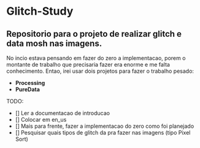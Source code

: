 # Glitch-Study

## Repositorio para o projeto de realizar glitch e data mosh nas imagens.

No incio estava pensando em fazer do zero a implementacao, porem o montante de trabalho que precisaria fazer era enorme e me falta conhecimento. Entao, irei usar dois projetos para fazer o trabalho pesado: 
* **Processing** 
* **PureData** 

TODO:
- [] Ler a documentacao de introducao
- [] Colocar em en_us
- [] Mais para frente, fazer a implementacao do zero como foi planejado
- [] Pesquisar quais tipos de glitch da pra fazer nas imagens (tipo Pixel Sort)
